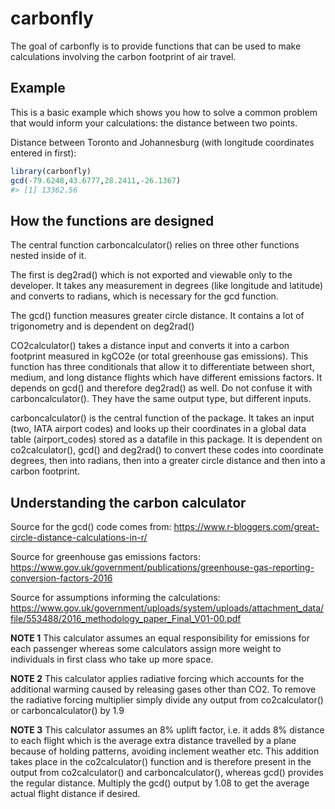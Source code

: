 <!-- README.md is generated from README.Rmd. Please edit that file -->
carbonfly
=========

The goal of carbonfly is to provide functions that can be used to make calculations involving the carbon footprint of air travel.

Example
-------

This is a basic example which shows you how to solve a common problem that would inform your calculations: the distance between two points.

Distance between Toronto and Johannesburg (with longitude coordinates entered in first):

``` r
library(carbonfly)
gcd(-79.6248,43.6777,28.2411,-26.1367)
#> [1] 13362.56
```

How the functions are designed
------------------------------

The central function carboncalculator() relies on three other functions nested inside of it.

The first is deg2rad() which is not exported and viewable only to the developer. It takes any measurement in degrees (like longitude and latitude) and converts to radians, which is necessary for the gcd function.

The gcd() function measures greater circle distance. It contains a lot of trigonometry and is dependent on deg2rad()

CO2calculator() takes a distance input and converts it into a carbon footprint measured in kgCO2e (or total greenhouse gas emissions). This function has three conditionals that allow it to differentiate between short, medium, and long distance flights which have different emissions factors. It depends on gcd() and therefore deg2rad() as well. Do not confuse it with carboncalculator(). They have the same output type, but different inputs.

carboncalculator() is the central function of the package. It takes an input (two, IATA airport codes) and looks up their coordinates in a global data table (airport\_codes) stored as a datafile in this package. It is dependent on co2calculator(), gcd() and deg2rad() to convert these codes into coordinate degrees, then into radians, then into a greater circle distance and then into a carbon footprint.

Understanding the carbon calculator
-----------------------------------

Source for the gcd() code comes from: <https://www.r-bloggers.com/great-circle-distance-calculations-in-r/>

Source for greenhouse gas emissions factors: <https://www.gov.uk/government/publications/greenhouse-gas-reporting-conversion-factors-2016>

Source for assumptions informing the calculations: <https://www.gov.uk/government/uploads/system/uploads/attachment_data/file/553488/2016_methodology_paper_Final_V01-00.pdf>

**NOTE 1** This calculator assumes an equal responsibility for emissions for each passenger whereas some calculators assign more weight to individuals in first class who take up more space.

**NOTE 2** This calculator applies radiative forcing which accounts for the additional warming caused by releasing gases other than CO2. To remove the radiative forcing multiplier simply divide any output from co2calculator() or carboncalculator() by 1.9

**NOTE 3** This calculator assumes an 8% uplift factor, i.e. it adds 8% distance to each flight which is the average extra distance travelled by a plane because of holding patterns, avoiding inclement weather etc. This addition takes place in the co2calculator() function and is therefore present in the output from co2calculator() and carboncalculator(), whereas gcd() provides the regular distance. Multiply the gcd() output by 1.08 to get the average actual flight distance if desired.
